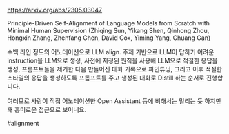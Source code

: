 https://arxiv.org/abs/2305.03047

Principle-Driven Self-Alignment of Language Models from Scratch with Minimal Human Supervision (Zhiqing Sun, Yikang Shen, Qinhong Zhou, Hongxin Zhang, Zhenfang Chen, David Cox, Yiming Yang, Chuang Gan)

수백 라인 정도의 어노테이션으로 LLM align. 주제 기반으로 LLM이 답하기 어려운 instruction을 LLM으로 생성, 사전에 지정된 원칙을 사용해 LLM으로 적절한 응답을 생성, 프롬프트들을 제거한 다음 만들어진 대화 기록으로 파인튜닝, 그리고 이후 적절한 스타일의 응답을 생성하도록 프롬프트를 주고 생성된 대화로 Distill 하는 순서로 진행합니다.

여러모로 사람이 직접 어노테이션한 Open Assistant 등에 비해서는 밀리는 듯 하지만 꽤 흥미로운 접근으로 보이네요.

#alignment 